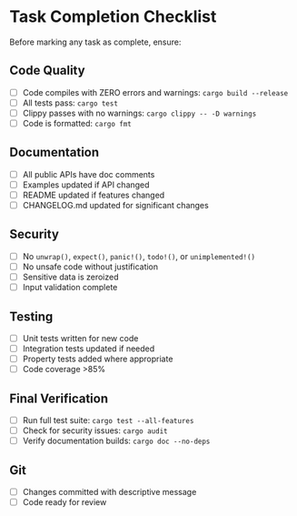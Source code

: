 # Task Completion Checklist

Before marking any task as complete, ensure:

## Code Quality
- [ ] Code compiles with ZERO errors and warnings: `cargo build --release`
- [ ] All tests pass: `cargo test`
- [ ] Clippy passes with no warnings: `cargo clippy -- -D warnings`
- [ ] Code is formatted: `cargo fmt`

## Documentation
- [ ] All public APIs have doc comments
- [ ] Examples updated if API changed
- [ ] README updated if features changed
- [ ] CHANGELOG.md updated for significant changes

## Security
- [ ] No `unwrap()`, `expect()`, `panic!()`, `todo!()`, or `unimplemented!()`
- [ ] No unsafe code without justification
- [ ] Sensitive data is zeroized
- [ ] Input validation complete

## Testing
- [ ] Unit tests written for new code
- [ ] Integration tests updated if needed
- [ ] Property tests added where appropriate
- [ ] Code coverage >85%

## Final Verification
- [ ] Run full test suite: `cargo test --all-features`
- [ ] Check for security issues: `cargo audit`
- [ ] Verify documentation builds: `cargo doc --no-deps`

## Git
- [ ] Changes committed with descriptive message
- [ ] Code ready for review